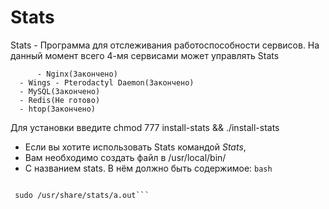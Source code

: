 # Stats
Stats - Программа для отслеживания работоспособности сервисов.
На данный момент всего 4-мя сервисами может управлять Stats

          - Nginx(Закончено)
	  - Wings - Pterodactyl Daemon(Закончено)
	  - MySQL(Закончено)
	  - Redis(Не готово)
	  - htop(Закончено)
Для установки введите
chmod 777 install-stats && ./install-stats
 - Если вы хотите использовать Stats командой *Stats*,
 - Вам необходимо создать файл в 
   /usr/local/bin/
 - С названием stats. В нём должно быть содержимое:
   ```bash```
  ``` #!/bin/bash
   
   sudo /usr/share/stats/a.out```

